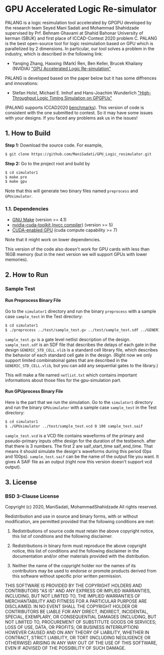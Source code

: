 GPU Accelerated Logic Re-simulator
======================================
PALANG is a logic resimulation tool accelerated by GPGPU developed by the research team Seyed Mani Sadati and Mohammad Shahidzade supervised by Prf. Behnam Ghavami at Shahid Bahonar University of kerman (SBUK) and first place of ICCAD-Contest 2020 problem C.
PALANG is the best open-source tool for logic resimulation based on GPU which is parallelized by 2 dimensions.
In particular, our tool solves a problem in the industry, which is described in the following link:

* Yanqing Zhang, Haoxing (Mark) Ren, Ben Keller, Brucek Khailany (NVIDIA)
["GPU Accelerated Logic Re-simulation"](http://iccad-contest.org/2020/Problem_C/ICCAD2020_ContestProblemSpecification_ProblemC_08102020.pdf)

PALANG is developed based on the paper below but it has some diffrences and innovations:

* Stefan Holst, Michael E. Imhof and Hans-Joachim Wunderlich
["High-Throughput Logic Timing Simulation on GPGPUs"](https://dl.acm.org/doi/abs/10.1145/2714564)

(PALANG supports ICCAD2020 [benchmarks](https://drive.google.com/drive/u/0/folders/1IrWXkHEED_gVsLPUGrIKNIOAE6BIp0WY)).
This version of code is consistent with the one submitted to contest. So it may have some issues with your designs. If you faced any problems ask us in the issues!

## 1. How to Build

**Step 1:** Download the source code. For example,
```bash
$ git clone https://github.com/ManiSadati/GPU_Logic_resimulator.git
```

**Step 2:** Go to the project root and build by
```bash
$ cd simulator1
$ make pre
$ make gpu
```

Note that this will generate two binary files named `preprocess` and `GPUsimulator`.

### 1.1. Dependencies

* [GNU Make](https://www.gnu.org/software/make/) (version >= 4.1)
* [nvidia-cuda-toolkit (nvcc compiler)](https://developer.nvidia.com/cuda-downloads) (version >= 5)
* [CUDA-enabled GPU](https://developer.nvidia.com/cuda-gpus) (cuda compute capability >= 7)

Note that it might work on lower dependencies.

This version of the code also doesn't work for GPU cards with less than 16GB memory (but in the next version we will support GPUs with lower memories).

## 2. How to Run

### Sample Test

#### Run Preprocess Binary File

Go to the `simulator1` directory and run the binary `preprocess` with a sample case `sample_test` in the Test directory:
```bash
$ cd simulator1
$ ./preprocess ../test/sample_test.gv ../test/sample_test.sdf ../GENERIC_STD_CELL.vlib 
```
`sample_test.gv` is a gate level netlist description of the design.
`sample_test.sdf` is an SDF file that describes the delays of each gate in the design
`GENERIC_STD_CELL.vlib` is a standard cell library file, which describes the behavior of each standard cell gate in the design.
(Right now we only support limited combinatoinal gates that are described in the `GENERIC_STD_CELL.vlib`, but you can add any sequential gates to the library.)

This will make a file named `netlist.txt` which contains important informations about those files for the gpu-simulation part.

#### Run GPUprocess Binary File

Here is the part that we run the simulation.
Go to the `simulator1` directory and run the binary `GPUsimulator` with a sample case `sample_test` in the Test directory:
```bash
$ cd simulator1
$ ./GPUsimulator ../test/sample_test.vcd 0 100 sample_test.saif 
```
`sample_test.vcd` is a VCD file contains waveforms of the primary and pseudo-primary inputs ofthe design for the duration of the testbench.
after that there is 3 numbers. The first 2 are saif_start_time saif_end_time. That means it should simulate the design's waveforms during this period (0ps and 100ps).
`sample_test.saif` can be the name of the output file you want. It gives A SAIF file as an output (right now this version doesn't support vcd output).


## 3. License

### BSD 3-Clause License

Copyright (c) 2020, ManiSadati, MohammadShahidzade
All rights reserved.

Redistribution and use in source and binary forms, with or without
modification, are permitted provided that the following conditions are met:

1. Redistributions of source code must retain the above copyright notice, this
   list of conditions and the following disclaimer.

2. Redistributions in binary form must reproduce the above copyright notice,
   this list of conditions and the following disclaimer in the documentation
   and/or other materials provided with the distribution.

3. Neither the name of the copyright holder nor the names of its
   contributors may be used to endorse or promote products derived from
   this software without specific prior written permission.

THIS SOFTWARE IS PROVIDED BY THE COPYRIGHT HOLDERS AND CONTRIBUTORS "AS IS"
AND ANY EXPRESS OR IMPLIED WARRANTIES, INCLUDING, BUT NOT LIMITED TO, THE
IMPLIED WARRANTIES OF MERCHANTABILITY AND FITNESS FOR A PARTICULAR PURPOSE ARE
DISCLAIMED. IN NO EVENT SHALL THE COPYRIGHT HOLDER OR CONTRIBUTORS BE LIABLE
FOR ANY DIRECT, INDIRECT, INCIDENTAL, SPECIAL, EXEMPLARY, OR CONSEQUENTIAL
DAMAGES (INCLUDING, BUT NOT LIMITED TO, PROCUREMENT OF SUBSTITUTE GOODS OR
SERVICES; LOSS OF USE, DATA, OR PROFITS; OR BUSINESS INTERRUPTION) HOWEVER
CAUSED AND ON ANY THEORY OF LIABILITY, WHETHER IN CONTRACT, STRICT LIABILITY,
OR TORT (INCLUDING NEGLIGENCE OR OTHERWISE) ARISING IN ANY WAY OUT OF THE USE
OF THIS SOFTWARE, EVEN IF ADVISED OF THE POSSIBILITY OF SUCH DAMAGE.
